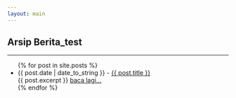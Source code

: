 ```yaml
---
layout: main
---
```


## Arsip Berita_test
---
<ul>
{% for post in site.posts %}
<li><span>{{ post.date | date_to_string }}</span> - <a href="{{ site.baseurl }}{{ post.url }}">{{ post.title }}</a>
</br>{{ post.excerpt }} <a href="{{ site.baseurl }}{{ post.url }}">baca lagi...</a></li>
{% endfor %}
</ul>
